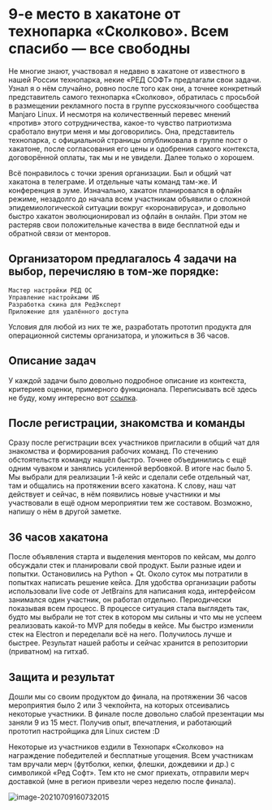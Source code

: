 # 9-е место в хакатоне от технопарка «Сколково». Всем спасибо — все свободны

Не многие знают, участвовал я недавно в хакатоне от известного в нашей России технопарка, некие «РЕД СОФТ» предлагали свои задачи. Узнал я о нём случайно, ровно после того как они, а точнее конкретный представитель самого технопарка «Сколково», обратилась с просьбой в размещении рекламного поста в группе русскоязычного сообщества Manjaro Linux. И несмотря на количественный перевес мнений «против» этого сотрудничества, какое-то чувство патриотизма сработало внутри меня и мы договорились. Она, представитель технопарка, с официальной страницы опубликовала в группе пост о хакатоне, после согласования его цены и одобрения самого контекста, договорённой оплаты, так мы и не увидели. Далее только о хорошем.

Всё понравилось с точки зрения организации. Был и общий чат хакатона в телеграме. И отдельные чаты команд там-же. И конференция в зуме. Изначально, хакатон планировался в офлайн режиме, незадолго до начала всем участникам объявили о сложной эпидемиологической ситуации вокруг «коронавируса», и довольно быстро хакатон эволюционировал из офлайн в онлайн. При этом не растеряв свои положительные качества в виде бесплатной еды и обратной связи от менторов.

## Организатором предлагалось 4 задачи на выбор, перечисляю в том-же порядке:

```
Мастер настройки РЕД ОС
Управление настройками ИБ
Разработка скина для РедЭксперт
Приложение для удалённого доступа
```

Условия для любой из них те же, разработать прототип продукта для операционной системы организатора, и уложиться в 36 часов.

## Описание задач

У каждой задачи было довольно подробное описание из контекста, критериев оценки, примерного функционала. Переписывать всё здесь не буду, кому интересно вот [ссылка](https://www.notion.so/b98c20dbd4c84eb4b04a1b30d6214801).

## После регистрации, знакомства и команды

Сразу после регистрации всех участников пригласили в общий чат для знакомства и формирования рабочих команд. По стечению обстоятельств команду нашёл быстро. Точнее объединились с ещё одним чуваком и занялись усиленной вербовкой. В итоге нас было 5. Мы выбрали для реализации 1-й кейс и сделали себе отдельный чат, там и общались на протяжении всего хакатона. К слову, наш чат действует и сейчас, в нём появились новые участники и мы участвовали в ещё одном мероприятии тем же составом. Возможно, напишу о нём в другой заметке.

## 36 часов хакатона

После объявления старта и выделения менторов по кейсам, мы долго обсуждали стек и планировали свой продукт. Были разные идеи и попытки. Остановились на Python + Qt. Около суток мы потратили в попытках написать решение кейса. Для удобства организации работы использовали live code от JetBrains для написания кода, интерфейсом занимался один участник, он работал отдельно. Периодически показывая всем процесс. В процессе ситуация стала выглядеть так, будто мы выбрали не тот стек в котором мы сильны и что мы не успеем реализовать какой-то MVP для победы в кейсе. Мы быстро изменили стек на Electron и переделали всё на него. Получилось лучше и быстрее. Результат нашей работы и сейчас хранится в репозитории (приватном) на гитхаб.

## Защита и результат

Дошли мы со своим продуктом до финала, на протяжении 36 часов мероприятия было 2 или 3 чекпойнта, на которых отсеивались некоторые участники. В финале после довольно слабой презентации мы заняли 9 из 15 мест. Получив опыт, впечатления, и работающий прототип настройщика для Linux систем :D

Некоторые из участников ездили в Технопарк «Сколково» на награждение победителей и бесплатные угощения. Всем участникам там вручали мерч (футболки, кепки, флешки, дождевики и др.) с символикой «Ред Софт». Тем кто не смог приехать, отправили мерч доставкой (мне в регион привезли через неделю после финала).

![image-20210709160732015](/hackathon-skolkovo.assets/image-20210709160732015.png)

